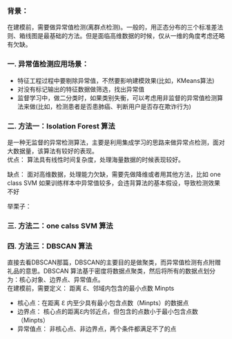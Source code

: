 ### 背景：    
在建模前，需要做异常值检测(离群点检测)。一般的，用正态分布的三个标准差法则、箱线图是最基础的方法。但是面临高维数据的时候，仅从一维的角度考虑还略有欠缺。    

### 一. 异常值检测应用场景：  
- 特征工程过程中要剔除异常值，不然要影响建模效果(比如，KMeans算法)  
- 对没有标记输出的特征数据做筛选，找出异常值
- 监督学习中，做二分类时，如果类别失衡，可以考虑用非监督的异常值检测算法来做(比如，检测患者是否患肺癌、判断用户是否存在欺诈行为)

### 二. 方法一：Isolation Forest 算法
是一种无监督的异常检测算法，主要是利用集成学习的思路来做异常点检测，面对大数据量，该算法有较好的表现。    
优点：
算法具有线性时间复杂度，处理海量数据的时候表现较好。

缺点：
面对高维数据，处理能力欠缺，需要先做降维或者用其他方法，比如 one class SVM
如果训练样本中异常值较多，会违背算法的基本假设，导致检测效果不好

举栗子：  


### 三. 方法二：one calss SVM 算法

### 四. 方法三：DBSCAN 算法
直接去看DBSCAN那篇，DBSCAN的主要目的是做聚类，而异常值检测有点附赠礼品的意思。DBSCAN 算法基于密度将数据点聚类，然后将所有的数据点划分为：核心对象、边界点、异常值点。  
在建模前，需要定义： 距离 ℇ、邻域内包含的最小点数 Minpts  
- 核心点：在距离 ℇ 内至少具有最小包含点数（Minpts）的数据点
- 边界点： 核心点的距离ℇ内邻近点，但包含的点数小于最小包含点数（Minpts）
- 异常值点： 非核心点、非边界点，两个条件都满足不了的点

